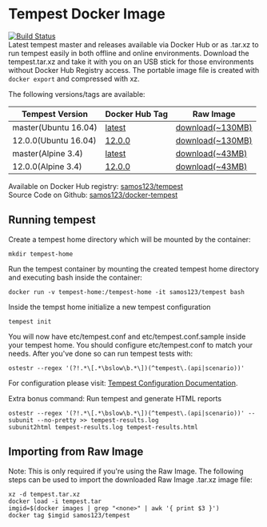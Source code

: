 # Tempest Docker Image

[![Build Status](https://travis-ci.org/samos123/docker-tempest.svg?branch=master)](https://travis-ci.org/samos123/docker-tempest)  
Latest tempest master and releases available via Docker Hub or as .tar.xz to run
tempest easily in both offline and online environments. Download the tempest.tar.xz
and take it with you on an USB stick for those environments without Docker
Hub Registry access. The portable image file is created with
`docker export` and compressed with xz.

The following versions/tags are available:

| Tempest Version  |  Docker Hub Tag  | Raw Image  |
| ---------------- |  --------------- | ---------- |
| master(Ubuntu 16.04) |  [latest](https://hub.docker.com/r/samos123/tempest/tags/) | [download(~130MB)](https://bintray.com/samos123/generic/download_file?file_path=tempest-master.tar.xz) |
| 12.0.0(Ubuntu 16.04) |  [12.0.0](https://hub.docker.com/r/samos123/tempest/tags/) | [download(~130MB)](https://bintray.com/samos123/generic/download_file?file_path=tempest-12.0.0.tar.xz) |
| master(Alpine 3.4) |  [latest](https://hub.docker.com/r/samos123/tempest/tags/) | [download(~43MB)](https://bintray.com/samos123/generic/download_file?file_path=tempest-alpine-master.tar.xz) |
| 12.0.0(Alpine 3.4) |  [12.0.0](https://hub.docker.com/r/samos123/tempest/tags/) | [download(~43MB)](https://bintray.com/samos123/generic/download_file?file_path=tempest-alpine-12.0.0.tar.xz) |

Available on Docker Hub registry: [samos123/tempest](https://hub.docker.com/r/samos123/tempest/)  
Source Code on Github: [samos123/docker-tempest](https://github.com/samos123/docker-tempest)

## Running tempest

Create a tempest home directory which will be mounted by the container:

    mkdir tempest-home

Run the tempest container by mounting the created tempest home directory
and executing bash inside the container:

    docker run -v tempest-home:/tempest-home -it samos123/tempest bash

Inside the tempst home initialize a new tempest configuration

    tempest init

You will now have etc/tempest.conf and etc/tempest.conf.sample inside
your tempest home. You should configure etc/tempest.conf to match your needs.
After you've done so can run tempest tests with:

    ostestr --regex '(?!.*\[.*\bslow\b.*\])(^tempest\.(api|scenario))'

For configuration please visit: [Tempest Configuration Documentation](http://docs.openstack.org/developer/tempest/configuration.html).

Extra bonus command: Run tempest and generate HTML reports

    ostestr --regex '(?!.*\[.*\bslow\b.*\])(^tempest\.(api|scenario))' --subunit --no-pretty >> tempest-results.log
    subunit2html tempest-results.log tempest-results.html

## Importing from Raw Image
Note: This is only required if you're using the Raw Image.
The following steps can be used to import the downloaded Raw Image .tar.xz image file:

    xz -d tempest.tar.xz
    docker load -i tempest.tar
    imgid=$(docker images | grep "<none>" | awk '{ print $3 }')
    docker tag $imgid samos123/tempest
